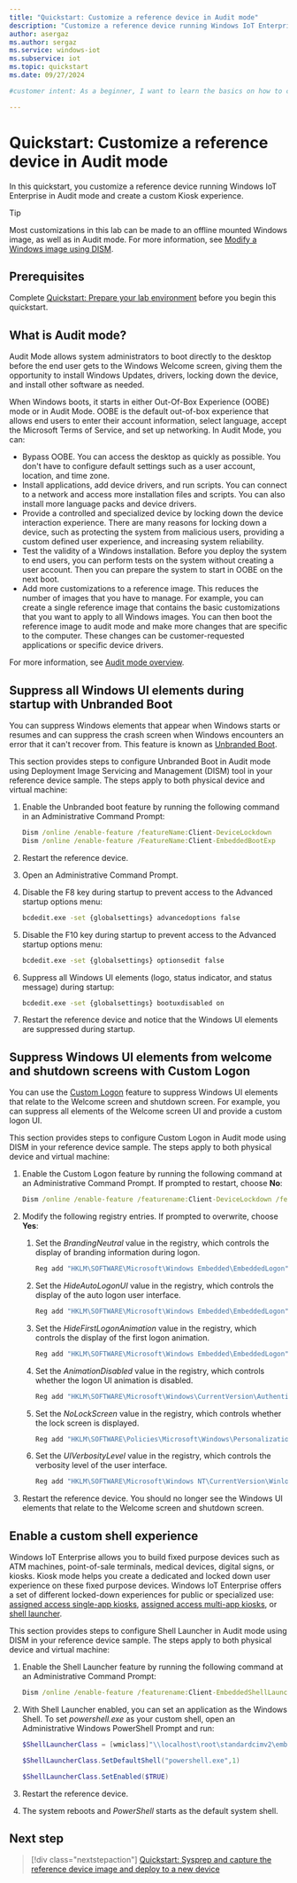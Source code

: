 ```yaml
---
title: "Quickstart: Customize a reference device in Audit mode"
description: "Customize a reference device running Windows IoT Enterprise in Audit mode and create a custom Kiosk experience."
author: asergaz
ms.author: sergaz
ms.service: windows-iot
ms.subservice: iot
ms.topic: quickstart
ms.date: 09/27/2024

#customer intent: As a beginner, I want to learn the basics on how to customize a reference device in audit mode.

---
```


# Quickstart: Customize a reference device in Audit mode

In this quickstart, you customize a reference device running Windows IoT Enterprise in Audit mode and create a custom Kiosk experience.

> [!TIP]
> Most customizations in this lab can be made to an offline mounted Windows image, as well as in Audit mode. For more information, see [Modify a Windows image using DISM](/windows-hardware/manufacture/desktop/mount-and-modify-a-windows-image-using-dism).

## Prerequisites

Complete [Quickstart: Prepare your lab environment](quickstart-pepare-lab-environment.md) before you begin this quickstart.

## What is Audit mode?

Audit Mode allows system administrators to boot directly to the desktop before the end user gets to the Windows Welcome screen, giving them the opportunity to install Windows Updates, drivers, locking down the device, and install other software as needed.

When Windows boots, it starts in either Out-Of-Box Experience (OOBE) mode or in Audit Mode. OOBE is the default out-of-box experience that allows end users to enter their account information, select language, accept the Microsoft Terms of Service, and set up networking. In Audit Mode, you can:

- Bypass OOBE. You can access the desktop as quickly as possible. You don't have to configure default settings such as a user account, location, and time zone.
- Install applications, add device drivers, and run scripts. You can connect to a network and access more installation files and scripts. You can also install more language packs and device drivers.
- Provide a controlled and specialized device by locking down the device interaction experience. There are many reasons for locking down a device, such as protecting the system from malicious users, providing a custom defined user experience, and increasing system reliability.
- Test the validity of a Windows installation. Before you deploy the system to end users, you can perform tests on the system without creating a user account. Then you can prepare the system to start in OOBE on the next boot.
- Add more customizations to a reference image. This reduces the number of images that you have to manage. For example, you can create a single reference image that contains the basic customizations that you want to apply to all Windows images. You can then boot the reference image to audit mode and make more changes that are specific to the computer. These changes can be customer-requested applications or specific device drivers.

For more information, see [Audit mode overview](/windows-hardware/manufacture/desktop/audit-mode-overview).

## Suppress all Windows UI elements during startup with Unbranded Boot

You can suppress Windows elements that appear when Windows starts or resumes and can suppress the crash screen when Windows encounters an error that it can't recover from. This feature is known as [Unbranded Boot](../Customize/Unbranded-Boot.md).

This section provides steps to configure Unbranded Boot in Audit mode using Deployment Image Servicing and Management (DISM) tool in your reference device sample. The steps apply to both physical device and virtual machine:

1. Enable the Unbranded boot feature by running the following command in an Administrative Command Prompt:

    ```cmd
    Dism /online /enable-feature /featureName:Client-DeviceLockdown  
    Dism /online /enable-feature /FeatureName:Client-EmbeddedBootExp 
    ```

1. Restart the reference device.

1. Open an Administrative Command Prompt.

1. Disable the F8 key during startup to prevent access to the Advanced startup options menu:

    ```cmd
    bcdedit.exe -set {globalsettings} advancedoptions false 
    ```

1. Disable the F10 key during startup to prevent access to the Advanced startup options menu:

    ```cmd
    bcdedit.exe -set {globalsettings} optionsedit false 
    ```

1. Suppress all Windows UI elements (logo, status indicator, and status message) during startup:

    ```cmd
    bcdedit.exe -set {globalsettings} bootuxdisabled on 
    ```

1. Restart the reference device and notice that the Windows UI elements are suppressed during startup.

<!-- TODO: Screenshot with Windows UI Elements surpressed during startup -->

## Suppress Windows UI elements from welcome and shutdown screens with Custom Logon

You can use the [Custom Logon](../Customize/Custom-Logon.md) feature to suppress Windows UI elements that relate to the Welcome screen and shutdown screen. For example, you can suppress all elements of the Welcome screen UI and provide a custom logon UI.

This section provides steps to configure Custom Logon in Audit mode using DISM in your reference device sample. The steps apply to both physical device and virtual machine:

1. Enable the Custom Logon feature by running the following command at an Administrative Command Prompt. If prompted to restart, choose **No**:

    ```cmd
    Dism /online /enable-feature /featurename:Client-DeviceLockdown /featurename:Client-EmbeddedLogon 
    ```

1. Modify the following registry entries. If prompted to overwrite, choose **Yes**:

    1. Set the *BrandingNeutral* value in the registry, which controls the display of branding information during logon.

        ```cmd
        Reg add "HKLM\SOFTWARE\Microsoft\Windows Embedded\EmbeddedLogon" /v BrandingNeutral /t REG_DWORD /d 1
        ```

    1. Set the *HideAutoLogonUI* value in the registry, which controls the display of the auto logon user interface.

        ```cmd
        Reg add "HKLM\SOFTWARE\Microsoft\Windows Embedded\EmbeddedLogon" /v HideAutoLogonUI /t REG_DWORD /d 1
        ```

    1. Set the *HideFirstLogonAnimation* value in the registry, which controls the display of the first logon animation.

        ```cmd
        Reg add "HKLM\SOFTWARE\Microsoft\Windows Embedded\EmbeddedLogon" /v HideFirstLogonAnimation /t REG_DWORD /d 1
        ```

    1. Set the *AnimationDisabled* value in the registry, which controls whether the logon UI animation is disabled.

        ```cmd
        Reg add "HKLM\SOFTWARE\Microsoft\Windows\CurrentVersion\Authentication\LogonUI" /v AnimationDisabled /t REG_DWORD /d 1
        ```

    1. Set the *NoLockScreen* value in the registry, which controls whether the lock screen is displayed.

        ```cmd
        Reg add "HKLM\SOFTWARE\Policies\Microsoft\Windows\Personalization" /v NoLockScreen /t REG_DWORD /d 1
        ```

    1. Set the *UIVerbosityLevel* value in the registry, which controls the verbosity level of the user interface.

        ```cmd
        Reg add "HKLM\SOFTWARE\Microsoft\Windows NT\CurrentVersion\Winlogon" /v UIVerbosityLevel /t REG_DWORD /d 1
        ```

1. Restart the reference device. You should no longer see the Windows UI elements that relate to the Welcome screen and shutdown screen.

<!-- TODO: Screenshot that should no longer see the Windows UI elements that relate to the Welcome screen and shutdown screen. -->

## Enable a custom shell experience

Windows IoT Enterprise allows you to build fixed purpose devices such as ATM machines, point-of-sale terminals, medical devices, digital signs, or kiosks. Kiosk mode helps you create a dedicated and locked down user experience on these fixed purpose devices. Windows IoT Enterprise offers a set of different locked-down experiences for public or specialized use: [assigned access single-app kiosks](../Customize/Single-App-Kiosk.md), [assigned access multi-app kiosks](../Customize/Multi-App-Kiosk.md), or [shell launcher](../Customize/Shell-Launcher.md).

This section provides steps to configure Shell Launcher in Audit mode using DISM in your reference device sample. The steps apply to both physical device and virtual machine:

1. Enable the Shell Launcher feature by running the following command at an Administrative Command Prompt:

    ```cmd
    Dism /online /enable-feature /featurename:Client-EmbeddedShellLauncher 
    ```

1. With Shell Launcher enabled, you can set an application as the Windows Shell. To set *powershell.exe* as your custom shell, open an Administrative Windows PowerShell Prompt and run:

    ```PowerShell
    $ShellLauncherClass = [wmiclass]"\\localhost\root\standardcimv2\embedded:WESL_UserSetting"

    $ShellLauncherClass.SetDefaultShell("powershell.exe",1)

    $ShellLauncherClass.SetEnabled($TRUE)
    ```

1. Restart the reference device.
1. The system reboots and *PowerShell* starts as the default system shell.

<!-- TODO: Screenshot device with powershell as the default system shell -->

<!-- You can leave the reference device with *powershell.exe* as your custom shell and proceed to [Quickstart: Sysprep and capture the reference device image and deploy to a new device](quickstart-sysprep-capture-deploy.md). To revert the system back to the *explorer.exe* shell, do the following:

1. From the current shell, open an Administrative Windows PowerShell Prompt:

    ```powershell
    Start-Process powershell -Verb RunAs
    ```

1. Then run the following commands:

    ```PowerShell
    $ShellLauncherClass = [wmiclass]"\\localhost\root\standardcimv2\embedded:WESL_UserSetting"

    $ShellLauncherClass.SetDefaultShell("explorer.exe",1)
    
    $ShellLauncherClass.SetEnabled($TRUE)
    ```

1. Restart the reference device.
1. The system reboots and *Explorer* starts as the default system shell. -->

<!-- TODO: Screenshot device with explorer as the default system shell and showing the audit mode "System Preparation Tool"-->

## Next step

> [!div class="nextstepaction"]
> [Quickstart: Sysprep and capture the reference device image and deploy to a new device](quickstart-sysprep-capture-deploy.md)